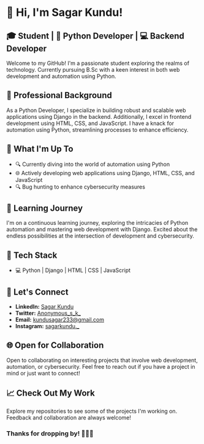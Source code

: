 # 👋 Hi, I'm Sagar Kundu!

## 🎓 Student | 💼 Python Developer | 💻 Backend Developer

Welcome to my GitHub! I'm a passionate student exploring the realms of technology. Currently pursuing B.Sc with a keen interest in both web development and automation using Python.

## 💼 Professional Background
As a Python Developer, I specialize in building robust and scalable web applications using Django in the backend. Additionally, I excel in frontend development using HTML, CSS, and JavaScript. I have a knack for automation using Python, streamlining processes to enhance efficiency.

## 🚀 What I'm Up To
- 🔍 Currently diving into the world of automation using Python
- 🌐 Actively developing web applications using Django, HTML, CSS, and JavaScript
- 🔍 Bug hunting to enhance cybersecurity measures

## 🌱 Learning Journey
I'm on a continuous learning journey, exploring the intricacies of Python automation and mastering web development with Django. Excited about the endless possibilities at the intersection of development and cybersecurity.

## 🔧 Tech Stack
- 💻 Python | Django | HTML | CSS | JavaScript

## 🤝 Let's Connect
- **LinkedIn:** [Sagar Kundu](https://www.linkedin.com/in/sagar-kundu-023801263/)
- **Twitter:** [Anonymous_s_k_](https://twitter.com/Anonymous_s_k_)
- **Email:** kundusagar233@gmail.com
- **Instagram:** [sagarkundu._](https://www.instagram.com/sagarkundu._/)

## 🌐 Open for Collaboration
Open to collaborating on interesting projects that involve web development, automation, or cybersecurity. Feel free to reach out if you have a project in mind or just want to connect!

## 📈 Check Out My Work
Explore my repositories to see some of the projects I'm working on. Feedback and collaboration are always welcome!

### Thanks for dropping by! 👨‍💻✨

